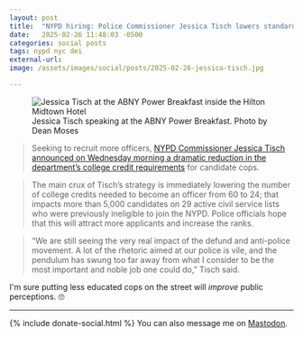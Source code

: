 ```yaml
---
layout: post
title:  "NYPD hiring: Police Commissioner Jessica Tisch lowers standards for police"
date:   2025-02-26 11:48:03 -0500
categories: social posts
tags: nypd nyc dei
external-url:
image: /assets/images/social/posts/2025-02-26-jessica-tisch.jpg

---
```


<p>
	<figure>
	<picture>
	  <img src="{{site.url}}/assets/images/social/posts/2025-02-26-jessica-tisch.jpg" alt="Jessica Tisch at the ABNY Power Breakfast inside the Hilton Midtown Hotel" />
	  <figcaption>Jessica Tisch speaking at the ABNY Power Breakfast. Photo by Dean Moses</figcaption>
	</picture>
</figure>
</p>

>Seeking to recruit more officers, [NYPD Commissioner Jessica Tisch announced on Wednesday morning a dramatic reduction in the department’s college credit requirements](https://www.amny.com/police-fire/nypd-tisch-reduces-college-credit-requirements/) for candidate cops.

>The main crux of Tisch’s strategy is immediately lowering the number of college credits needed to become an officer from 60 to 24; that impacts more than 5,000 candidates on 29 active civil service lists who were previously ineligible to join the NYPD. Police officials hope that this will attract more applicants and increase the ranks.

>“We are still seeing the very real impact of the defund and anti-police movement. A lot of the rhetoric aimed at our police is vile, and the pendulum has swung too far away from what I consider to be the most important and noble job one could do,” Tisch said.

I'm sure putting less educated cops on the street will *improve* public perceptions. 🙄

---

{% include donate-social.html %} You can also message me on [Mastodon](https://mastodon.social/@yoasif).
